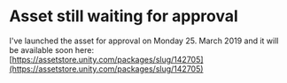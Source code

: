 Asset still waiting for approval
================================

I've launched the asset for approval on Monday 25. March 2019 and it will be available soon here: [https://assetstore.unity.com/packages/slug/142705](https://assetstore.unity.com/packages/slug/142705)
